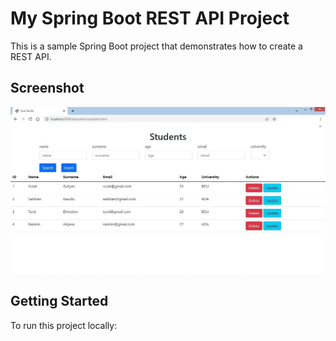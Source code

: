 # My Spring Boot REST API Project

This is a sample Spring Boot project that demonstrates how to create a REST API.

## Screenshot

![Project Screenshot](src/main/resources/images/students.jpg)

## Getting Started

To run this project locally:



